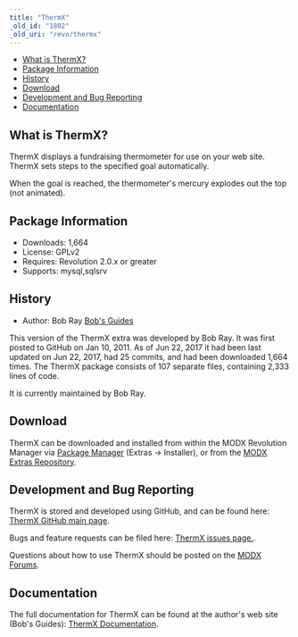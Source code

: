 ```yaml
---
title: "ThermX"
_old_id: "1802"
_old_uri: "revo/thermx"
---
```


- [What is ThermX?](#ThermX-WhatisThermX)
- [Package Information](#ThermX-Information)
- [History](#ThermX-History)
- [Download](#ThermX-Download)
- [Development and Bug Reporting](#ThermX-DevelopmentandBugReporting)
- [Documentation](#ThermX-Documentation)
 
What is ThermX?
---------------

ThermX displays a fundraising thermometer for use on your web site. ThermX sets steps to the specified goal automatically.

When the goal is reached, the thermometer's mercury explodes out the top (not animated).

Package Information
-------------------

- Downloads: 1,664
- License: GPLv2
- Requires: Revolution 2.0.x or greater
- Supports: mysql,sqlsrv

History
-------

- Author: Bob Ray [Bob's Guides](https://bobsguides.com)

 This version of the ThermX extra was developed by Bob Ray. It was first posted to GitHub on Jan 10, 2011. As of Jun 22, 2017 it had been last updated on Jun 22, 2017, had 25 commits, and had been downloaded 1,664 times. The ThermX package consists of 107 separate files, containing 2,333 lines of code.

It is currently maintained by Bob Ray.

Download
--------

 ThermX can be downloaded and installed from within the MODX Revolution Manager via [Package Manager](/revolution/2.x/developing-in-modx/advanced-development/package-management "Package Manager") (Extras -> Installer), or from the [MODX Extras Repository](https://modx.com/extras/package/thermx).

Development and Bug Reporting 
------------------------------

 ThermX is stored and developed using GitHub, and can be found here: [ThermX GitHub main page](https://github.com/BobRay/ThermX).

 Bugs and feature requests can be filed here: [ThermX issues page.](https://github.com/BobRay/ThermX/issues).

Questions about how to use ThermX should be posted on the [MODX Forums](https://forums.modx.com).

Documentation
-------------

 The full documentation for ThermX can be found at the author's web site (Bob's Guides): [ThermX Documentation](https://bobsguides.com/thermx-tutorial.html).

 